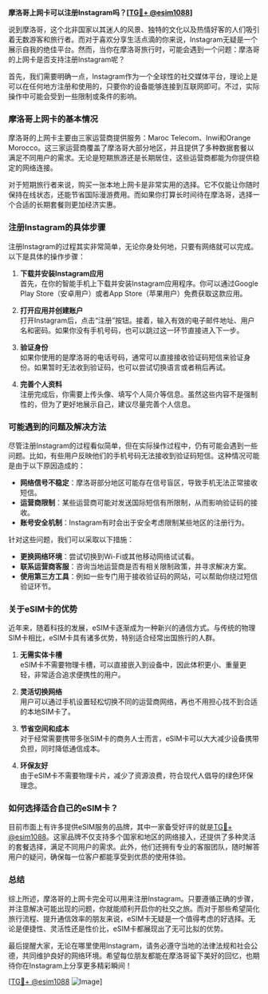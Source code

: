 **摩洛哥上网卡可以注册Instagram吗？[[TG💪+ @esim1088](https://t.me/s/esim1088)]**

说到摩洛哥，这个北非国家以其迷人的风景、独特的文化以及热情好客的人们吸引着无数游客和旅行者。而对于喜欢分享生活点滴的你来说，Instagram无疑是一个展示自我的绝佳平台。然而，当你在摩洛哥旅行时，可能会遇到一个问题：摩洛哥的上网卡是否支持注册Instagram呢？

首先，我们需要明确一点，Instagram作为一个全球性的社交媒体平台，理论上是可以在任何地方注册和使用的，只要你的设备能够连接到互联网即可。不过，实际操作中可能会受到一些限制或条件的影响。

### **摩洛哥上网卡的基本情况**

摩洛哥的上网卡主要由三家运营商提供服务：Maroc Telecom、Inwi和Orange Morocco。这三家运营商覆盖了摩洛哥大部分地区，并且提供了多种数据套餐以满足不同用户的需求。无论是短期旅游还是长期居住，这些运营商都能为你提供稳定的网络连接。

对于短期旅行者来说，购买一张本地上网卡是非常实用的选择。它不仅能让你随时保持在线状态，还能节省国际漫游费用。而如果你打算长时间待在摩洛哥，选择一个合适的长期套餐则更加经济实惠。

### **注册Instagram的具体步骤**

注册Instagram的过程其实非常简单，无论你身处何地，只要有网络就可以完成。以下是具体的操作步骤：

1. **下载并安装Instagram应用**  
   首先，在你的智能手机上下载并安装Instagram应用程序。你可以通过Google Play Store（安卓用户）或者App Store（苹果用户）免费获取这款应用。

2. **打开应用并创建账户**  
   打开Instagram后，点击“注册”按钮。接着，输入有效的电子邮件地址、用户名和密码。如果你没有手机号码，也可以跳过这一环节直接进入下一步。

3. **验证身份**  
   如果你使用的是摩洛哥的电话号码，通常可以直接接收验证码短信来验证身份。如果暂时无法收到验证码，也可以尝试切换语言或者稍后再试。

4. **完善个人资料**  
   注册完成后，你需要上传头像、填写个人简介等信息。虽然这些内容不是强制性的，但为了更好地展示自己，建议尽量完善个人信息。

### **可能遇到的问题及解决方法**

尽管注册Instagram的过程看似简单，但在实际操作过程中，仍有可能会遇到一些问题。比如，有些用户反映他们的手机号码无法接收到验证码短信。这种情况可能是由于以下原因造成的：

- **网络信号不稳定**：摩洛哥部分地区可能存在信号盲区，导致手机无法正常接收短信。
- **运营商限制**：某些运营商可能对发送国际短信有所限制，从而影响验证码的接收。
- **账号安全机制**：Instagram有时会出于安全考虑限制某些地区的注册行为。

针对这些问题，我们可以采取以下措施：

- **更换网络环境**：尝试切换到Wi-Fi或其他移动网络试试看。
- **联系运营商客服**：咨询当地运营商是否有相关限制政策，并寻求解决方案。
- **使用第三方工具**：例如一些专门用于接收验证码的网站，可以帮助你绕过短信验证环节。

### **关于eSIM卡的优势**

近年来，随着科技的发展，eSIM卡逐渐成为一种新兴的通信方式。与传统的物理SIM卡相比，eSIM卡具有诸多优势，特别适合经常出国旅行的人群。

1. **无需实体卡槽**  
   eSIM卡不需要物理卡槽，可以直接嵌入到设备中，因此体积更小、重量更轻，非常适合追求便携性的用户。

2. **灵活切换网络**  
   用户可以通过手机设置轻松切换不同的运营商网络，再也不用担心找不到合适的本地SIM卡了。

3. **节省空间和成本**  
   对于经常需要携带多张SIM卡的商务人士而言，eSIM卡可以大大减少设备携带负担，同时降低通信成本。

4. **环保友好**  
   由于eSIM卡不需要物理卡片，减少了资源浪费，符合现代人倡导的绿色环保理念。

### **如何选择适合自己的eSIM卡？**

目前市面上有许多提供eSIM服务的品牌，其中一家备受好评的就是[TG💪+ @esim1088](https://t.me/s/esim1088)。这家品牌不仅支持多个国家和地区的网络接入，还提供了多种灵活的套餐选择，满足不同用户的需求。此外，他们还拥有专业的客服团队，随时解答用户的疑问，确保每一位客户都能享受到优质的使用体验。

### **总结**

综上所述，摩洛哥的上网卡完全可以用来注册Instagram。只要遵循正确的步骤，并注意解决可能出现的问题，你就能顺利开启你的社交之旅。而对于那些希望简化旅行流程、提升通信效率的朋友来说，eSIM卡无疑是一个值得考虑的好选择。无论是便捷性、灵活性还是性价比，eSIM卡都展现出了无可比拟的优势。

最后提醒大家，无论在哪里使用Instagram，请务必遵守当地的法律法规和社会公德，共同维护良好的网络环境。希望每位朋友都能在摩洛哥留下美好的回忆，也期待你在Instagram上分享更多精彩瞬间！

[[TG💪+ @esim1088](https://t.me/s/esim1088) ![Image](https://i.postimg.cc/4NQfJmqS/Snipaste-2025-05-13-00-14-12.png)]